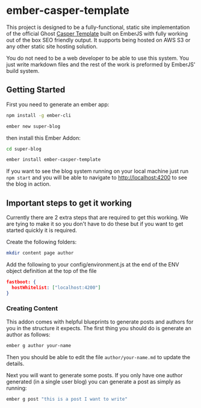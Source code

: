 # ember-casper-template

This project is designed to be a fully-functional, static site implementation of the official Ghost
[Casper Template](https://github.com/TryGhost/Casper) built on EmberJS with fully working out of the
box SEO friendly output. It supports being hosted on AWS S3 or any other static site hosting
solution.

You do not need to be a web developer to be able to use this system. You just write markdown files
and the rest of the work is preformed by EmberJS' build system.

## Getting Started

First you need to generate an ember app:

```sh
npm install -g ember-cli

ember new super-blog
```

then install this Ember Addon:

```sh
cd super-blog

ember install ember-casper-template
```

If you want to see the blog system running on your local machine just run `npm start` and you will
be able to navigate to  [http://localhost:4200](http://localhost:4200) to see the blog in action.

## Important steps to get it working
Currently there are 2 extra steps that are required to get this working. We are tying to make it so
you don't have to do these but if you want to get started quickly it is required.

Create the following folders:

```sh
mkdir content page author
```

Add the following to your config/environment.js at the end of the ENV object definition at the top
of the file

```json
fastboot: {
  hostWhitelist: ["localhost:4200"]
}
```

### Creating Content

This addon comes with helpful blueprints to generate posts and authors for you in the structure it
expects. The first thing you should do is generate an author as follows:

```sh
ember g author your-name
```

Then you should be able to edit the file `author/your-name.md` to update the details.

Next you will want to generate some posts. If you only have one author generated (in a single user
blog) you can generate a post as simply as running:

```sh
ember g post "this is a post I want to write"
```
